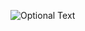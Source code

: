

![Optional Text](https://github.com/nunokf/311-NYC-Service-Request/blob/main/Caracteristicas_dataset_files/figure-html/unnamed-chunk-36-1.png)
